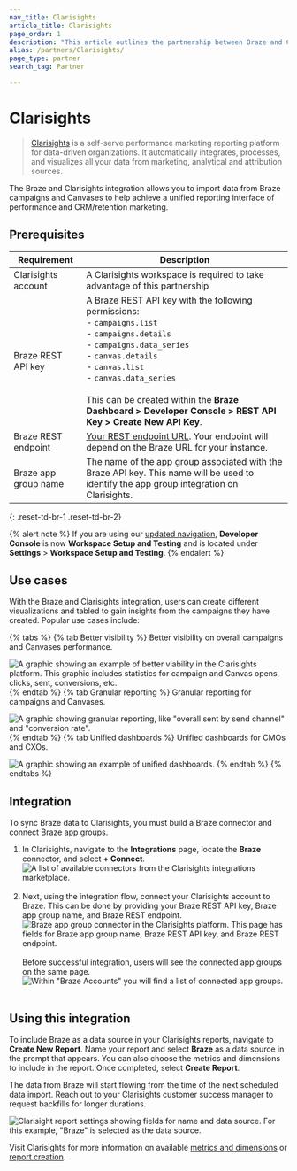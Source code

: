 ```yaml
---
nav_title: Clarisights
article_title: Clarisights
page_order: 1
description: "This article outlines the partnership between Braze and Clarisights, a self-serve performance marketing reporting platform."
alias: /partners/Clarisights/
page_type: partner
search_tag: Partner

---
```


# Clarisights

> [Clarisights][2] is a self-serve performance marketing reporting platform for data-driven organizations. It automatically integrates, processes, and visualizes all your data from marketing, analytical and attribution sources.

The Braze and Clarisights integration allows you to import data from Braze campaigns and Canvases to help achieve a unified reporting interface of performance and CRM/retention marketing.

## Prerequisites

| Requirement | Description |
| ----------- | ----------- |
| Clarisights account | A Clarisights workspace is required to take advantage of this partnership |
| Braze REST API key | A Braze REST API key with the following permissions:  <br> - `campaigns.list` <br>  - `campaigns.details`<br> - `campaigns.data_series` <br> - `canvas.details`<br> - `canvas.list` <br>  - `canvas.data_series` <br><br> This can be created within the **Braze Dashboard > Developer Console > REST API Key > Create New API Key**. |
| Braze REST endpoint | [Your REST endpoint URL][1]. Your endpoint will depend on the Braze URL for your instance. |
| Braze app group name | The name of the app group associated with the Braze API key. This name will be used to identify the app group integration on Clarisights. |
{: .reset-td-br-1 .reset-td-br-2}

{% alert note %}
If you are using our [updated navigation]({{site.baseurl}}/navigation/), **Developer Console** is now **Workspace Setup and Testing** and is located under **Settings** > **Workspace Setup and Testing**.
{% endalert %}

## Use cases

With the Braze and Clarisights integration, users can create different visualizations and tabled to gain insights from the campaigns they have created. Popular use cases include:

{% tabs %}
{% tab Better visibility %}
Better visibility on overall campaigns and Canvases performance.

![A graphic showing an example of better viability in the Clarisights platform. This graphic includes statistics for campaign and Canvas opens, clicks, sent, conversions, etc.]({{site.baseurl}}/assets/img/clarisights/overall_view.png)
{% endtab %}
{% tab Granular reporting %}
Granular reporting for campaigns and Canvases.

![A graphic showing granular reporting, like "overall sent by send channel" and "conversion rate".]({{site.baseurl}}/assets/img/clarisights/unified_dashboard.png)
{% endtab %}
{% tab Unified dashboards %}
Unified dashboards for CMOs and CXOs.

![A graphic showing an example of unified dashboards.]({{site.baseurl}}/assets/img/clarisights/granular_reporting.png)
{% endtab %}
{% endtabs %}

## Integration

To sync Braze data to Clarisights, you must build a Braze connector and connect Braze app groups.

1. In Clarisights, navigate to the **Integrations** page, locate the **Braze** connector, and select **+ Connect**.<br>![A list of available connectors from the Clarisights integrations marketplace.][6]<br><br>
2. Next, using the integration flow, connect your Clarisights account to Braze. This can be done by providing your Braze REST API key, Braze app group name, and Braze REST endpoint.<br>![Braze app group connector in the Clarisights platform. This page has fields for Braze app group name, Braze REST API key, and Braze REST endpoint.][7]<br><br>Before successful integration, users will see the connected app groups on the same page.<br>![Within "Braze Accounts" you will find a list of connected app groups.][9]<br><br>

## Using this integration

To include Braze as a data source in your Clarisights reports, navigate to **Create New Report**. Name your report and select **Braze** as a data source in the prompt that appears. You can also choose the metrics and dimensions to include in the report. Once completed, select **Create Report**. 

The data from Braze will start flowing from the time of the next scheduled data import. Reach out to your Clarisights customer success manager to request backfills for longer durations. 

![Clarisight report settings showing fields for name and data source. For this example, "Braze" is selected as the data source.][8]

Visit Clarisights for more information on available [metrics and dimensions][10] or [report creation][11].

[1]: {{site.baseurl}}/developer_guide/rest_api/basics/#endpoints
[2]: https://clarisights.com
[3]: {{site.baseurl}}/assets/img/clarisights/overall_view.png
[4]: {{site.baseurl}}/assets/img/clarisights/unified_dashboard.png
[5]: {{site.baseurl}}/assets/img/clarisights/granular_reporting.png
[6]: {{site.baseurl}}/assets/img/clarisights/integrations.png
[7]: {{site.baseurl}}/assets/img/clarisights/braze_flow.png
[8]: {{site.baseurl}}/assets/img/clarisights/braze_report.png
[9]: {{site.baseurl}}/assets/img/clarisights/connected.png
[10]: https://help.clarisights.com/en/articles/5670864-braze-metrics-and-dimensions
[11]: https://help.clarisights.com/en/articles/1421478-creating-a-report-using-clarisights
